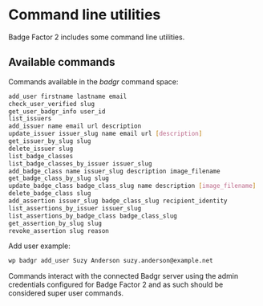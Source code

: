 # Command line utilities

Badge Factor 2 includes some command line utilities.

## Available commands

Commands available in the _badgr_ command space:

```bash
add_user firstname lastname email
check_user_verified slug
get_user_badgr_info user_id
list_issuers
add_issuer name email url description
update_issuer issuer_slug name email url [description]
get_issuer_by_slug slug
delete_issuer slug
list_badge_classes
list_badge_classes_by_issuer issuer_slug
add_badge_class name issuer_slug description image_filename
get_badge_class_by_slug slug
update_badge_class badge_class_slug name description [image_filename]
delete_badge_class slug
add_assertion issuer_slug badge_class_slug recipient_identity
list_assertions_by_issuer issuer_slug
list_assertions_by_badge_class badge_class_slug
get_assertion_by_slug slug
revoke_assertion slug reason
```

Add user example:

```bash
wp badgr add_user Suzy Anderson suzy.anderson@example.net
```

Commands interact with the connected Badgr server using the admin credentials configured for Badge Factor 2 and as such should be considered super user commands.
